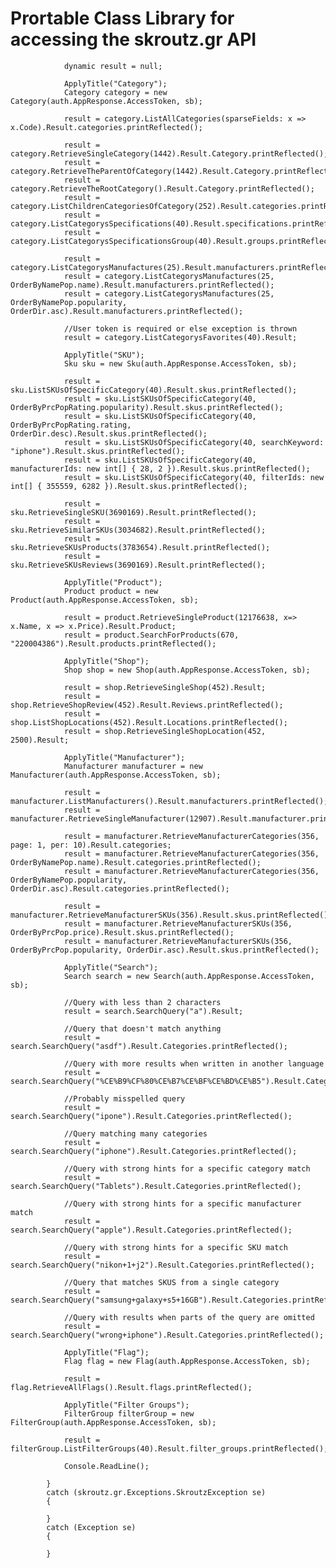 # Prortable Class Library for accessing the skroutz.gr API

                dynamic result = null;

                ApplyTitle("Category");
                Category category = new Category(auth.AppResponse.AccessToken, sb);

                result = category.ListAllCategories(sparseFields: x => x.Code).Result.categories.printReflected();

                result = category.RetrieveSingleCategory(1442).Result.Category.printReflected();
                result = category.RetrieveTheParentOfCategory(1442).Result.Category.printReflected();
                result = category.RetrieveTheRootCategory().Result.Category.printReflected();
                result = category.ListChildrenCategoriesOfCategory(252).Result.categories.printReflected();
                result = category.ListCategorysSpecifications(40).Result.specifications.printReflected();
                result = category.ListCategorysSpecificationsGroup(40).Result.groups.printReflected();

                result = category.ListCategorysManufactures(25).Result.manufacturers.printReflected();
                result = category.ListCategorysManufactures(25, OrderByNamePop.name).Result.manufacturers.printReflected();
                result = category.ListCategorysManufactures(25, OrderByNamePop.popularity, OrderDir.asc).Result.manufacturers.printReflected();

                //User token is required or else exception is thrown
                result = category.ListCategorysFavorites(40).Result;

                ApplyTitle("SKU");
                Sku sku = new Sku(auth.AppResponse.AccessToken, sb);

                result = sku.ListSKUsOfSpecificCategory(40).Result.skus.printReflected();
                result = sku.ListSKUsOfSpecificCategory(40, OrderByPrcPopRating.popularity).Result.skus.printReflected();
                result = sku.ListSKUsOfSpecificCategory(40, OrderByPrcPopRating.rating, OrderDir.desc).Result.skus.printReflected();
                result = sku.ListSKUsOfSpecificCategory(40, searchKeyword: "iphone").Result.skus.printReflected();
                result = sku.ListSKUsOfSpecificCategory(40, manufacturerIds: new int[] { 28, 2 }).Result.skus.printReflected();
                result = sku.ListSKUsOfSpecificCategory(40, filterIds: new int[] { 355559, 6282 }).Result.skus.printReflected();

                result = sku.RetrieveSingleSKU(3690169).Result.printReflected();
                result = sku.RetrieveSimilarSKUs(3034682).Result.printReflected();
                result = sku.RetrieveSKUsProducts(3783654).Result.printReflected();
                result = sku.RetrieveSKUsReviews(3690169).Result.printReflected();

                ApplyTitle("Product");
                Product product = new Product(auth.AppResponse.AccessToken, sb);

                result = product.RetrieveSingleProduct(12176638, x=> x.Name, x => x.Price).Result.Product;
                result = product.SearchForProducts(670, "220004386").Result.products.printReflected();

                ApplyTitle("Shop");
                Shop shop = new Shop(auth.AppResponse.AccessToken, sb);

                result = shop.RetrieveSingleShop(452).Result;
                result = shop.RetrieveShopReview(452).Result.Reviews.printReflected();
                result = shop.ListShopLocations(452).Result.Locations.printReflected();
                result = shop.RetrieveSingleShopLocation(452, 2500).Result;

                ApplyTitle("Manufacturer");
                Manufacturer manufacturer = new Manufacturer(auth.AppResponse.AccessToken, sb);

                result = manufacturer.ListManufacturers().Result.manufacturers.printReflected();
                result = manufacturer.RetrieveSingleManufacturer(12907).Result.manufacturer.printReflected();

                result = manufacturer.RetrieveManufacturerCategories(356, page: 1, per: 10).Result.categories;
                result = manufacturer.RetrieveManufacturerCategories(356, OrderByNamePop.name).Result.categories.printReflected();
                result = manufacturer.RetrieveManufacturerCategories(356, OrderByNamePop.popularity, OrderDir.asc).Result.categories.printReflected();

                result = manufacturer.RetrieveManufacturerSKUs(356).Result.skus.printReflected();
                result = manufacturer.RetrieveManufacturerSKUs(356, OrderByPrcPop.price).Result.skus.printReflected();
                result = manufacturer.RetrieveManufacturerSKUs(356, OrderByPrcPop.popularity, OrderDir.asc).Result.skus.printReflected();

                ApplyTitle("Search");
                Search search = new Search(auth.AppResponse.AccessToken, sb);

                //Query with less than 2 characters
                result = search.SearchQuery("a").Result;

                //Query that doesn't match anything
                result = search.SearchQuery("asdf").Result.Categories.printReflected();

                //Query with more results when written in another language
                result = search.SearchQuery("%CE%B9%CF%80%CE%B7%CE%BF%CE%BD%CE%B5").Result.Categories.printReflected();

                //Probably misspelled query
                result = search.SearchQuery("ipone").Result.Categories.printReflected();

                //Query matching many categories
                result = search.SearchQuery("iphone").Result.Categories.printReflected();

                //Query with strong hints for a specific category match
                result = search.SearchQuery("Tablets").Result.Categories.printReflected();

                //Query with strong hints for a specific manufacturer match
                result = search.SearchQuery("apple").Result.Categories.printReflected();

                //Query with strong hints for a specific SKU match
                result = search.SearchQuery("nikon+1+j2").Result.Categories.printReflected();

                //Query that matches SKUS from a single category
                result = search.SearchQuery("samsung+galaxy+s5+16GB").Result.Categories.printReflected();

                //Query with results when parts of the query are omitted
                result = search.SearchQuery("wrong+iphone").Result.Categories.printReflected();

                ApplyTitle("Flag");
                Flag flag = new Flag(auth.AppResponse.AccessToken, sb);

                result = flag.RetrieveAllFlags().Result.flags.printReflected();

                ApplyTitle("Filter Groups");
                FilterGroup filterGroup = new FilterGroup(auth.AppResponse.AccessToken, sb);

                result = filterGroup.ListFilterGroups(40).Result.filter_groups.printReflected();
                
                Console.ReadLine();

            }
            catch (skroutz.gr.Exceptions.SkroutzException se)
            {

            }
            catch (Exception se)
            {

            }
